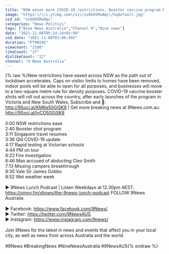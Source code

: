 ```yaml
---
title: "NSW eases more COVID-19 restrictions, Booster vaccine program begins | 9 News Australia"
image: "https:\/\/i.ytimg.com\/vi\/xv6b0SMuNqc\/hqdefault.jpg"
vid_id: "xv6b0SMuNqc"
categories: "News-Politics"
tags: ["Nine News Australia","Channel 9","Nine news"]
date: "2021-11-08T05:14:14+03:00"
vid_date: "2021-11-08T01:06:49Z"
duration: "PT9M24S"
viewcount: "2108"
likeCount: "27"
dislikeCount: "12"
channel: "9 News Australia"
---
```

{% raw %}New restrictions have eased across NSW as the path out of lockdown accelerates. Caps on visitor limits to homes have been removed, indoor pools will be able to open for all purposes, and businesses will move to a two-square metre rule for density purposes. COVID-19 vaccine booster shots will roll out across the country, after early launches of the program in Victoria and New South Wales. Subscribe and 🔔: <a rel="nofollow" target="blank" href="http://9Soci.al/KM6e50GjSK9">http://9Soci.al/KM6e50GjSK9</a> | Get more breaking news at 9News.com.au: <a rel="nofollow" target="blank" href="http://9Soci.al/iyCO50GjSK6">http://9Soci.al/iyCO50GjSK6</a> <br /><br />0:00 NSW restrictions ease<br />2:40 Booster shot program <br />3:11 Singapore travel resumes <br />3:36 Qld COVID-19 update<br />4:17 Rapid testing at Victorian schools<br />4:44 PM on tour <br />6:22 Fire investigation <br />6:46 Man accused of abducting Cleo Smith<br />7:13 Missing campers breakthrough <br />8:30 Vale Sir James Gobbo<br />8:52 Wet weather week<br /><br />► 9News Lunch Podcast | Listen Weekdays at 12.30pm AEST: <a rel="nofollow" target="blank" href="https://omny.fm/shows/the-9news-lunch-podcast">https://omny.fm/shows/the-9news-lunch-podcast</a> FOLLOW 9News Australia <br /><br />► Facebook: <a rel="nofollow" target="blank" href="https://www.facebook.com/9News/">https://www.facebook.com/9News/</a> <br />► Twitter: <a rel="nofollow" target="blank" href="https://twitter.com/9NewsAUS">https://twitter.com/9NewsAUS</a> <br />► Instagram: <a rel="nofollow" target="blank" href="https://www.instagram.com/9news/">https://www.instagram.com/9news/</a> <br /><br />Join 9News for the latest in news and events that affect you in your local city, as well as news from across Australia and the world. <br /><br />#9News #BreakingNews #NineNewsAustralia #9NewsAUS{% endraw %}
